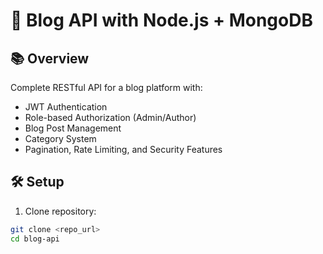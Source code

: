 # 📝 Blog API with Node.js + MongoDB

## 📚 Overview
Complete RESTful API for a blog platform with:
- JWT Authentication
- Role-based Authorization (Admin/Author)
- Blog Post Management
- Category System
- Pagination, Rate Limiting, and Security Features

## 🛠️ Setup

1. Clone repository:
```bash
git clone <repo_url>
cd blog-api